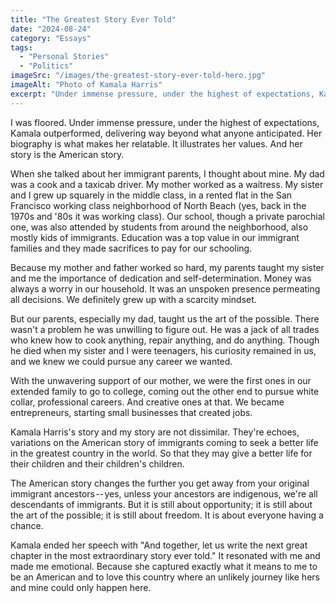 ```yaml
---
title: "The Greatest Story Ever Told"
date: "2024-08-24"
category: "Essays"
tags:
  - "Personal Stories"
  - "Politics"
imageSrc: "/images/the-greatest-story-ever-told-hero.jpg"
imageAlt: "Photo of Kamala Harris"
excerpt: "Under immense pressure, under the highest of expectations, Kamala Harris outperformed in her acceptance speech at the DNC, delivering way beyond what anyone anticipated. Her biography is what makes her relatable. It illustrates her values. And her story is the American story."
---
```

I was floored. Under immense pressure, under the highest of expectations, Kamala outperformed, delivering way beyond what anyone anticipated. Her biography is what makes her relatable. It illustrates her values. And her story is the American story.

When she talked about her immigrant parents, I thought about mine. My dad was a cook and a taxicab driver. My mother worked as a waitress. My sister and I grew up squarely in the middle class, in a rented flat in the San Francisco working class neighborhood of North Beach (yes, back in the 1970s and '80s it was working class). Our school, though a private parochial one, was also attended by students from around the neighborhood, also mostly kids of immigrants. Education was a top value in our immigrant families and they made sacrifices to pay for our schooling.

Because my mother and father worked so hard, my parents taught my sister and me the importance of dedication and self-determination. Money was always a worry in our household. It was an unspoken presence permeating all decisions. We definitely grew up with a scarcity mindset.

But our parents, especially my dad, taught us the art of the possible. There wasn't a problem he was unwilling to figure out. He was a jack of all trades who knew how to cook anything, repair anything, and do anything. Though he died when my sister and I were teenagers, his curiosity remained in us, and we knew we could pursue any career we wanted.

With the unwavering support of our mother, we were the first ones in our extended family to go to college, coming out the other end to pursue white collar, professional careers. And creative ones at that. We became entrepreneurs, starting small businesses that created jobs.

Kamala Harris's story and my story are not dissimilar. They're echoes, variations on the American story of immigrants coming to seek a better life in the greatest country in the world. So that they may give a better life for their children and their children's children.

The American story changes the further you get away from your original immigrant ancestors -- yes, unless your ancestors are indigenous, we're all descendants of immigrants. But it is still about opportunity; it is still about the art of the possible; it is still about freedom. It is about everyone having a chance.

Kamala ended her speech with "And together, let us write the next great chapter in the most extraordinary story ever told." It resonated with me and made me emotional. Because she captured exactly what it means to me to be an American and to love this country where an unlikely journey like hers and mine could only happen here.